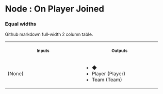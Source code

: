 # Node : On Player Joined



### Equal widths

Github markdown full-width 2 column table.

<table>
<tr>
<th>
<img width="250" height="1px">
<p> 
<small>
Inputs
</small>
</p>
</th>
<th>
<img width="250" height="1">
<p> 
<small>
Outputs
</small>
</p>
</th>
</tr>
<tr>
<td>
(None)
</td>
<td>
<ul>
  <li>◆</li>
  <li>Player (Player)</li>
  <li>Team (Team)</li>
</ul>
</td>
</tr>
</table>
